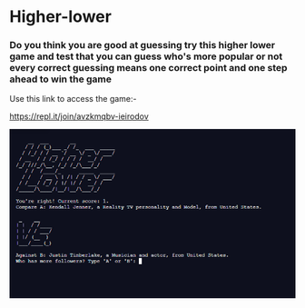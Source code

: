 # Higher-lower

### Do you think you are good at guessing try this higher lower game and test that you can guess who's more popular or not every correct guessing means one correct point and one step ahead to win the game

Use this link to access the game:-

https://repl.it/join/avzkmqbv-ieirodov


![](Images/output.PNG)
